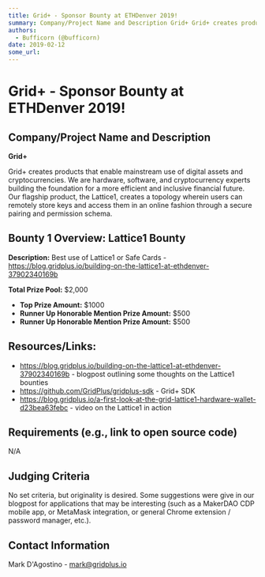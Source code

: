 ```yaml
---
title: Grid+ - Sponsor Bounty at ETHDenver 2019!
summary: Company/Project Name and Description Grid+ Grid+ creates products that enable mainstream use of digital assets and cryptocurrencies. We are hardware, software, and cryptocurrency experts building the foundation for a more efficient and inclusive financial future. Our flagship product, the Lattice1, creates a topology wherein users can remotely store keys and access them in an online fashion through a secure pairing and permission schema. Bounty 1 Overview- Lattice1 Bounty Description- Best use o
authors:
  - Bufficorn (@bufficorn)
date: 2019-02-12
some_url: 
---
```


# Grid+ - Sponsor Bounty at ETHDenver 2019!


## Company/Project Name and Description

**Grid+**

Grid+ creates products that enable mainstream use of digital assets and cryptocurrencies. We are hardware, software, and cryptocurrency experts building the foundation for a more efficient and inclusive financial future. Our flagship product, the Lattice1, creates a topology wherein users can remotely store keys and access them in an online fashion through a secure pairing and permission schema. 

## Bounty 1 Overview: Lattice1 Bounty

**Description:** Best use of Lattice1 or Safe Cards - https://blog.gridplus.io/building-on-the-lattice1-at-ethdenver-37902340169b

**Total Prize Pool:** $2,000 
- **Top Prize Amount:** $1000 
- **Runner Up Honorable Mention Prize Amount:** $500 
- **Runner Up Honorable Mention Prize Amount:** $500 

## Resources/Links:
- https://blog.gridplus.io/building-on-the-lattice1-at-ethdenver-37902340169b - blogpost outlining some thoughts on the Lattice1 bounties
- https://github.com/GridPlus/gridplus-sdk - Grid+ SDK
- https://blog.gridplus.io/a-first-look-at-the-grid-lattice1-hardware-wallet-d23bea63febc - video on the Lattice1 in action

## Requirements (e.g., link to open source code)
N/A

## Judging Criteria
No set criteria, but originality is desired. Some suggestions were give in our blogpost for applications that may be interesting (such as a MakerDAO CDP mobile app, or MetaMask integration, or general Chrome extension / password manager, etc.). 

## Contact Information

Mark D'Agostino - mark@gridplus.io